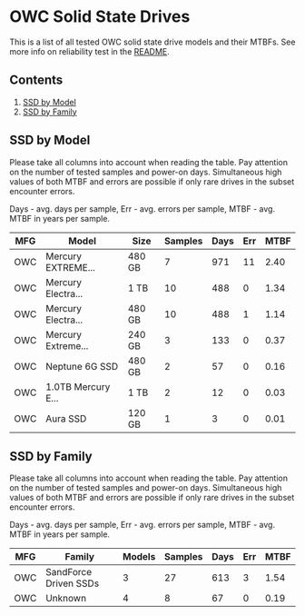 OWC Solid State Drives
======================

This is a list of all tested OWC solid state drive models and their MTBFs. See
more info on reliability test in the [README](https://github.com/linuxhw/SMART).

Contents
--------

1. [ SSD by Model  ](#ssd-by-model)
2. [ SSD by Family ](#ssd-by-family)

SSD by Model
------------

Please take all columns into account when reading the table. Pay attention on the
number of tested samples and power-on days. Simultaneous high values of both MTBF
and errors are possible if only rare drives in the subset encounter errors.

Days - avg. days per sample,
Err  - avg. errors per sample,
MTBF - avg. MTBF in years per sample.

| MFG       | Model              | Size   | Samples | Days  | Err   | MTBF |
|-----------|--------------------|--------|---------|-------|-------|------|
| OWC       | Mercury EXTREME... | 480 GB | 7       | 971   | 11    | 2.40   |
| OWC       | Mercury Electra... | 1 TB   | 10      | 488   | 0     | 1.34   |
| OWC       | Mercury Electra... | 480 GB | 10      | 488   | 1     | 1.14   |
| OWC       | Mercury Extreme... | 240 GB | 3       | 133   | 0     | 0.37   |
| OWC       | Neptune 6G SSD     | 480 GB | 2       | 57    | 0     | 0.16   |
| OWC       | 1.0TB Mercury E... | 1 TB   | 2       | 12    | 0     | 0.03   |
| OWC       | Aura SSD           | 120 GB | 1       | 3     | 0     | 0.01   |

SSD by Family
-------------

Please take all columns into account when reading the table. Pay attention on the
number of tested samples and power-on days. Simultaneous high values of both MTBF
and errors are possible if only rare drives in the subset encounter errors.

Days - avg. days per sample,
Err  - avg. errors per sample,
MTBF - avg. MTBF in years per sample.

| MFG       | Family                 | Models | Samples | Days  | Err   | MTBF |
|-----------|------------------------|--------|---------|-------|-------|------|
| OWC       | SandForce Driven SSDs  | 3      | 27      | 613   | 3     | 1.54   |
| OWC       | Unknown                | 4      | 8       | 67    | 0     | 0.19   |
